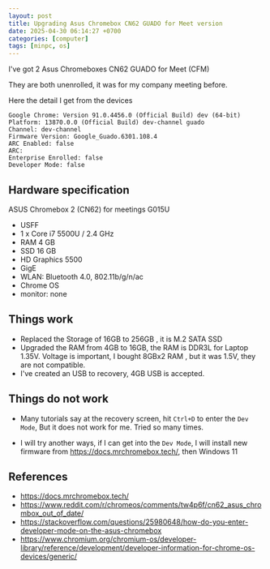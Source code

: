 ```yaml
---
layout: post
title: Upgrading Asus Chromebox CN62 GUADO for Meet version
date: 2025-04-30 06:14:27 +0700
categories: [computer]
tags: [minpc, os]
---
```


I've got 2 Asus Chromeboxes CN62 GUADO for Meet (CFM)

They are both unenrolled, it was for my company meeting before.

Here the detail I get from the devices

```shell
Google Chrome: Version 91.0.4456.0 (Official Build) dev (64-bit)
Platform: 13870.0.0 (Official Build) dev-channel guado
Channel: dev-channel
Firmware Version: Google_Guado.6301.108.4
ARC Enabled: false
ARC:
Enterprise Enrolled: false
Developer Mode: false
```
## Hardware specification

ASUS Chromebox 2 (CN62) for meetings G015U 
- USFF 
- 1 x Core i7 5500U / 2.4 GHz 
- RAM 4 GB 
- SSD 16 GB 
- HD Graphics 5500 
- GigE
- WLAN: Bluetooth 4.0, 802.11b/g/n/ac 
- Chrome OS 
- monitor: none

## Things work

- Replaced the Storage of 16GB to 256GB , it is M.2 SATA SSD
- Upgraded the RAM from 4GB to 16GB, the RAM is DDR3L for Laptop 1.35V. Voltage is important, I bought 8GBx2 RAM , but it was 1.5V, they are not compatible.
- I've created an USB to recovery, 4GB USB is accepted.

## Things do not work

- Many tutorials say at the recovery screen, hit `Ctrl+D` to enter the `Dev Mode`, But it does not work for me. Tried so many times.

- I will try another ways, if I can get into the `Dev Mode`, I will install new firmware from https://docs.mrchromebox.tech/, then Windows 11

## References

- https://docs.mrchromebox.tech/
- https://www.reddit.com/r/chromeos/comments/tw4p6f/cn62_asus_chrombox_out_of_date/
- https://stackoverflow.com/questions/25980648/how-do-you-enter-developer-mode-on-the-asus-chromebox
- https://www.chromium.org/chromium-os/developer-library/reference/development/developer-information-for-chrome-os-devices/generic/
